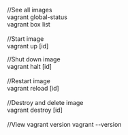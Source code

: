 //See all images <br>
vagrant global-status <br>
vagrant box list <br>
 <br>
//Start image <br>
vagrant up [id] <br>

//Shut down image <br>
vagrant halt [id] <br>
 <br>
//Restart image <br>
vagrant reload [id] <br>
 <br>
//Destroy and delete image <br>
vagrant destroy [id] <br>
<br>
//View vagrant version
vagrant --version
